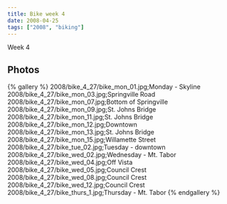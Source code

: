 ```yaml
---
title: Bike week 4
date: 2008-04-25
tags: ["2008", "biking"]
---
```

Week 4

## Photos 

{% gallery %} 
2008/bike_4_27/bike_mon_01.jpg;Monday - Skyline
2008/bike_4_27/bike_mon_03.jpg;Springville Road
2008/bike_4_27/bike_mon_07.jpg;Bottom of Springville
2008/bike_4_27/bike_mon_09.jpg;St. Johns Bridge
2008/bike_4_27/bike_mon_11.jpg;St. Johns Bridge
2008/bike_4_27/bike_mon_12.jpg;Downtown
2008/bike_4_27/bike_mon_13.jpg;St. Johns Bridge
2008/bike_4_27/bike_mon_15.jpg;Willamette Street
2008/bike_4_27/bike_tue_02.jpg;Tuesday - downtown
2008/bike_4_27/bike_wed_02.jpg;Wednesday - Mt. Tabor
2008/bike_4_27/bike_wed_04.jpg;Off Vista
2008/bike_4_27/bike_wed_05.jpg;Council Crest
2008/bike_4_27/bike_wed_08.jpg;Council Crest
2008/bike_4_27/bike_wed_12.jpg;Council Crest
2008/bike_4_27/bike_thurs_1.jpg;Thursday - Mt. Tabor
{% endgallery %}
